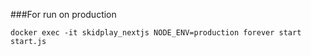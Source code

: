 ###For run on production
```
docker exec -it skidplay_nextjs NODE_ENV=production forever start start.js
```